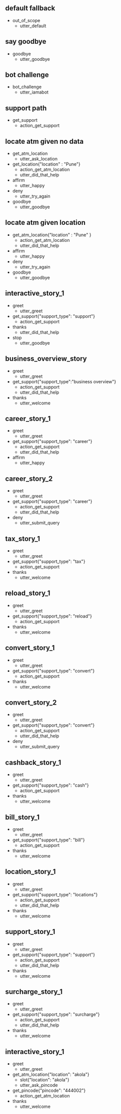 ## default fallback
* out_of_scope
  - utter_default

## say goodbye
* goodbye
  - utter_goodbye

## bot challenge
* bot_challenge
  - utter_iamabot

## support path
* get_support
  - action_get_support

## locate atm given no data
* get_atm_location
  - utter_ask_location
* get_location{"location" : "Pune"}
  - action_get_atm_location
  - utter_did_that_help
* affirm
  - utter_happy
* deny
  - utter_try_again
* goodbye
  - utter_goodbye

## locate atm given location 
* get_atm_location{"location" : "Pune" }
  - action_get_atm_location
  - utter_did_that_help
* affirm
  - utter_happy
* deny
  - utter_try_again
* goodbye
  - utter_goodbye

## interactive_story_1
* greet
    - utter_greet
* get_support{"support_type": "support"}
    - action_get_support
* thanks
    - utter_did_that_help
* stop
    - utter_goodbye

## business_overview_story
* greet
    - utter_greet
* get_support{"support_type":"business overview"}
    - action_get_support
    - utter_did_that_help
* thanks
    - utter_welcome

## career_story_1
* greet
    - utter_greet
* get_support{"support_type": "career"}
    - action_get_support
    - utter_did_that_help
* affirm
    - utter_happy

## career_story_2
* greet
    - utter_greet
* get_support{"support_type": "career"}
    - action_get_support
    - utter_did_that_help
* deny
    - utter_submit_query

## tax_story_1
* greet
    - utter_greet
* get_support{"support_type": "tax"}
    - action_get_support
* thanks
    - utter_welcome

## reload_story_1
* greet
    - utter_greet
* get_support{"support_type": "reload"}
    - action_get_support
* thanks
    - utter_welcome

## convert_story_1
* greet
    - utter_greet
* get_support{"support_type": "convert"}
    - action_get_support
* thanks
    - utter_welcome

## convert_story_2
* greet
    - utter_greet
* get_support{"support_type": "convert"}
    - action_get_support
    - utter_did_that_help
* deny
    - utter_submit_query

## cashback_story_1
* greet
    - utter_greet
* get_support{"support_type": "cash"}
    - action_get_support
* thanks
    - utter_welcome

## bill_story_1
* greet
    - utter_greet
* get_support{"support_type": "bill"}
    - action_get_support
* thanks
    - utter_welcome

## location_story_1
* greet
    - utter_greet
* get_support{"support_type": "locations"}
    - action_get_support
    - utter_did_that_help
* thanks
    - utter_welcome

## support_story_1
* greet
    - utter_greet
* get_support{"support_type": "support"}
    - action_get_support
    - utter_did_that_help
* thanks
    - utter_welcome

## surcharge_story_1
* greet
    - utter_greet
* get_support{"support_type": "surcharge"}
    - action_get_support
    - utter_did_that_help
* thanks
    - utter_welcome
    
## interactive_story_1
* greet
    - utter_greet
* get_atm_location{"location": "akola"}
    - slot{"location": "akola"}
    - utter_ask_pincode
* get_pincode{"pincode": "444002"}
    - action_get_atm_location
* thanks
    - utter_welcome
